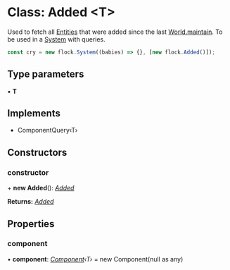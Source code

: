 
# Class: Added <**T**>

Used to fetch all [Entities](_index_.entity.md) that were added since the last [World.maintain](_index_.world.md#maintain).
To be used in a [System](_index_.system.md) with queries.

```typescript
const cry = new flock.System((babies) => {}, [new flock.Added()]);
```

## Type parameters

▪ **T**

## Implements

* ComponentQuery‹T›

## Constructors

###  constructor

\+ **new Added**(): *[Added](_index_.added.md)*

**Returns:** *[Added](_index_.added.md)*

## Properties

###  component

• **component**: *[Component](_index_.component.md)‹T›* =  new Component(null as any)
